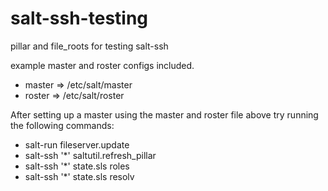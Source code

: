 # salt-ssh-testing
pillar and file_roots for testing salt-ssh

example master and roster configs included.

* master => /etc/salt/master
* roster => /etc/salt/roster

After setting up a master using the master and roster file above try running
the following commands:

* salt-run fileserver.update
* salt-ssh '*' saltutil.refresh_pillar
* salt-ssh '*' state.sls roles
* salt-ssh '*' state.sls resolv

